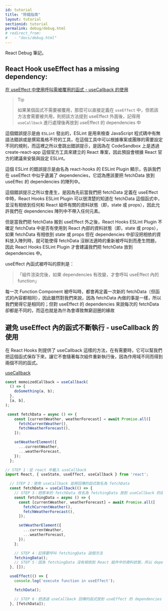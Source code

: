 ```yaml
---
id: tutorial
title: "除錯指南"
layout: tutorial
sectionid: tutorial
permalink: debug/debug.html
# redirect_from:
#   - "docs/debug.html"
---
```


React Debug 筆記。

## React Hook useEffect has a missing dependency: 

[在 useEffect 中使用呼叫需被覆用的函式 - useCallback 的使用](https://ithelp.ithome.com.tw/articles/10225504)

>Tip
>
>如果某個函式不需要被覆用，那麼可以直接定義在 `useEffect` 中，但若該方法會需要被共用，則把該方法提到 useEffect 外面後，記得用 `useCallback` 進行處理後再放到 useEffect 的 dependencies 中

這個錯誤提示是由 `ESLint` 發出的，ESLint 是用來檢查 JavaScript 程式碼中有無語法錯誤或是撰寫風格不符的工具，在這個工具中可以根據專案或團隊的需要設定不同的規則，而這裡之所以會跳出錯誤提示，是因為在 CodeSandbox 上是透過 create-react-app 這個官方工具來建立的 React 專案，因此預設會根據 React 官方的建議來安裝與設定 ESLint。

這個 ESLint 的錯誤提示是由名為 react-hooks 的 ESLint Plugin 顯示，告訴我們在 useEffect 中似乎遺漏了 dependencies，它認為應該要把 fetchData 放到 useEffec 的 dependencies 的陣列中。

這個錯誤提示之所以會產生，是因為先前當我們把 fetchData 定義在 useEffect 中時，React Hooks ESLint Plugin 可以很清楚的知道在 fetchData 這個函式中，並沒有相依到任何和 React 組件有關的資料狀態（即，state 或 props），因此允許我們在 dependencies 陣列中不帶入任何元素。

但是當我們把 fetchData 搬到 useEffect 外之後，React Hooks ESLint Plugin 不確定 fetchData 中是否有使用到 React 內部的資料狀態（即，state 或 props），如果 fetchData 有相依到 state 或 props 但在 dependencies 中卻沒把相依的資料放入陣列時，就可能使得 fetchData 沒辦法適時的重新被呼叫到而產生問題，因此 React Hooks ESLint Plugin 才會建議我們把 fetchData 放到 dependencies 中。

useEffect 內函式被呼叫的原則是：
> 「組件渲染完後，如果 dependencies 有改變，才會呼叫 useEffect 內的 function」

每一次 Function Component 被呼叫時，都會再定義一次新的 fetchData（但函式的內容都相同），因此雖然對我們來說，因為 fetchData 內做的事是一樣，所以我們覺得它是相同的；但對 useEffect 的 dependencies 來說每次的 fetchData 卻都是不同的，而這也就是為什為會導致無窮迴圈的緣故

## 避免 useEffect 內的函式不斷執行 - useCallback 的使用

在 React Hooks 則提供了 useCallback 這樣的方法，在有需要時，它可以幫我們把這個函式保存下來，讓它不會隨著每次組件重新執行後，因為作用域不同而得到兩個不同的函式。

[useCallback](https://reactjs.org/docs/hooks-reference.html#usecallback)

```js
const memoizedCallback = useCallback(
  () => {
    doSomething(a, b);
  },
  [a, b],
);
```

```js
 const fetchData = async () => {
    const [currentWeather, weatherForecast] = await Promise.all([
      fetchCurrentWeather(),
      fetchWeatherForecast(),
    ]);

    setWeatherElement({
      ...currentWeather,
      ...weatherForecast,
    });
  };

```

```js
// STEP 1：從 react 中載入 useCallback
import React, { useState, useEffect, useCallback } from 'react';

  // STEP 2：使用 useCallback 並將回傳的函式取名為 fetchData
  const fetchData = useCallback(() => {
    // STEP 3：把原本的 fetchData 改名為 fetchingData 放到 useCallback 的函式內
    const fetchingData = async () => {
      const [currentWeather, weatherForecast] = await Promise.all([
        fetchCurrentWeather(),
        fetchWeatherForecast(),
      ]);

      setWeatherElement({
        ...currentWeather,
        ...weatherForecast,
      });
    };

    // STEP 4：記得要呼叫 fetchingData 這個方法
    fetchingData();
    // STEP 5：因為 fetchingData 沒有相依到 React 組件中的資料狀態，所以 dependencies 陣列中不帶入元素
  }, []);

  useEffect(() => {
    console.log('execute function in useEffect');

    fetchData();

    // STEP 6：把透過 useCallback 回傳的函式放到 useEffect 的 dependencies 中
  }, [fetchData]);
```
